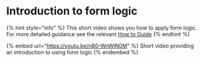 # Introduction to form logic

{% hint style="info" %}
This short video shows you how to apply form logic.  For more detailed guidance see the relevant [How to Guide](../guidance-notes/survey-app/form-editor/introduction-to-form-logic.md)
{% endhint %}

{% embed url="https://youtu.be/nB0-WnWlN0M" %}
Short video providing an introduction to using form logic
{% endembed %}
